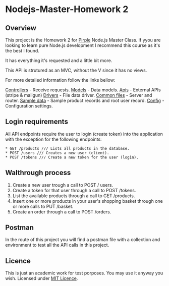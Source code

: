 # Nodejs-Master-Homework 2
## Overview
This project is the Homework 2 for [Pirple](https://pirple.thinkific.com) Node.js Master Class. If yyou are looking to learn pure Node.js development I recommend this course as it's the best I found.

It has everything it's requested and a little bit more.

This API is strutured as an MVC, without the V since it has no views.

For more detailed information follow the links bellow:

[Controllers](https://github.com/joaorsilva/nodejs-master-homework2/tree/master/lib/controllers) - Receive requests.
[Models](https://github.com/joaorsilva/nodejs-master-homework2/tree/master/lib/models) - Data models.
[Apis](https://github.com/joaorsilva/nodejs-master-homework2/tree/master/lib/apis) - External APIs (stripe & mailgun)
[Drivers](https://github.com/joaorsilva/nodejs-master-homework2/tree/master/lib/drivers) - File data driver.
[Common files](https://github.com/joaorsilva/nodejs-master-homework2/tree/master/lib) - Server and router.
[Sample data](https://github.com/joaorsilva/nodejs-master-homework2/tree/master/sample-data) - Sample product records and root user record.
[Config](https://github.com/joaorsilva/nodejs-master-homework2/tree/master/config) - Configuration settings.

## Login requirements
All API endpoints require the user to login (create token) into the application with the exception for the following endpoints:

	* GET /products /// Lists all products in the database.
	* POST /users /// Creates a new user (client).
	* POST /tokens /// Create a new token for the user (login).

## Walthrough process
1. Create a new user trough a call to POST / users.
2. Create a token for that user through a call to POST /tokens.
3. List the available products through a call to GET /products.
4. Insert one or more products in your user's shopping basket through one or more calls to PUT /basket.
5. Create an order through a call to POST /orders.

## Postman
In the route of this project you will find a postman file with a collection and environment to test all the API calls in this project.

## Licence
This is just an academic work for test porposes. You may use it anyway you wish.
Licensed under [MIT Licence](https://opensource.org/licenses/MIT).
